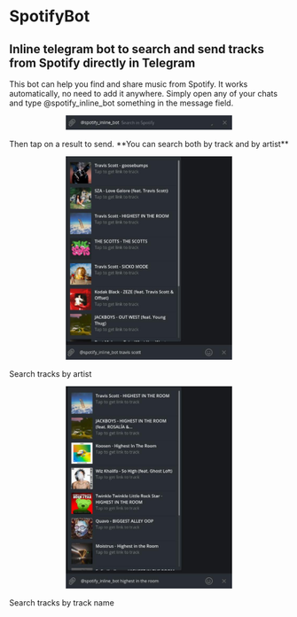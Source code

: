 # SpotifyBot  
## Inline telegram bot to search and send tracks from Spotify directly in Telegram  
This bot can help you find and share music from Spotify.
It works automatically, no need to add it anywhere. 
Simply open any of your chats and type @spotify_inline_bot something in the message field.  
<p align="center">
<img src="images/empty_search.jpg" width="300">
 </p>
Then tap on a result to send.    
**You can search both by track and by artist**  
<p align="center">
<img src="images/by_artist.jpg" width="300">
  </p>
Search tracks by artist  
<p align="center">
<img src="images/by_track.jpg" width="300">
  </p>
Search tracks by track name

